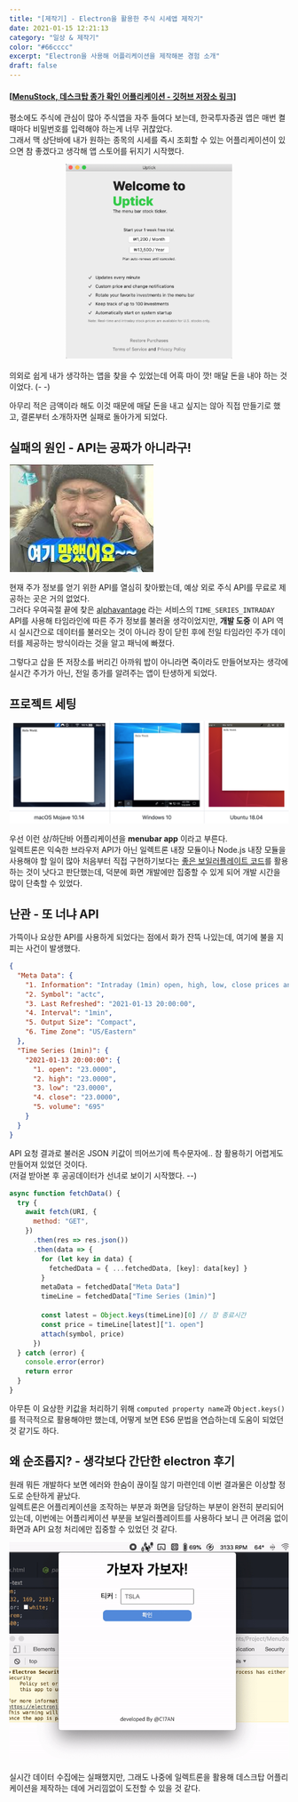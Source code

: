 ```yaml
---
title: "[제작기] - Electron을 활용한 주식 시세앱 제작기"
date: 2021-01-15 12:21:13
category: "일상 & 제작기"
color: "#66cccc"
excerpt: "Electron을 사용해 어플리케이션을 제작해본 경험 소개"
draft: false
---
```


#### [[MenuStock, 데스크탑 종가 확인 어플리케이션 - 깃허브 저장소 링크]](https://github.com/C17AN/MenuStock)

평소에도 주식에 관심이 많아 주식앱을 자주 들여다 보는데, 한국투자증권 앱은 매번 켤때마다 비밀번호를 입력해야 하는게 너무 귀찮았다.  
그래서 맥 상단바에 내가 원하는 종목의 시세를 즉시 조회할 수 있는 어플리케이션이 있으면 참 좋겠다고 생각해 앱 스토어를 뒤지기 시작했다.

<div style = "width: 300px; 
  margin-left: auto;
  margin-right: auto;">
<img src = '1.png' alt = "1" />
</div>

<br/>
의외로 쉽게 내가 생각하는 앱을 찾을 수 있었는데 어흑 마이 깟! 매달 돈을 내야 하는 것이었다. (- -)

아무리 적은 금액이라 해도 이것 때문에 매달 돈을 내고 싶지는 않아 직접 만들기로 했고, 결론부터 소개하자면 실패로 돌아가게 되었다.

## 실패의 원인 - API는 공짜가 아니라구!

<p>
<img src = '3.png' alt = "3" />
</p>

현재 주가 정보를 얻기 위한 API를 열심히 찾아봤는데, 예상 외로 주식 API를 무료로 제공하는 곳은 거의 없었다.  
그러다 우여곡절 끝에 찾은 [alphavantage](https://www.alphavantage.co/documentation/) 라는 서비스의 `TIME_SERIES_INTRADAY` API를 사용해 타임라인에 따른 주가 정보를 불러올 생각이었지만, **개발 도중** 이 API 역시 실시간으로 데이터를 불러오는 것이 아니라 장이 닫힌 후에 전일 타임라인 주가 데이터를 제공하는 방식이라는 것을 알고 패닉에 빠졌다.

그렇다고 삽을 뜬 저장소를 버리긴 아까워 밥이 아니라면 죽이라도 만들어보자는 생각에 실시간 주가가 아닌, 전일 종가를 알려주는 앱이 탄생하게 되었다.

## 프로젝트 세팅

<p>
<img src = '2.png' alt = "2" />
</p>

우선 이런 상/하단바 어플리케이션을 **menubar app** 이라고 부른다.  
일렉트론은 익숙한 브라우저 API가 아닌 일렉트론 내장 모듈이나 Node.js 내장 모듈을 사용해야 할 일이 많아 처음부터 직접 구현하기보다는 [좋은 보일러플레이트 코드](https://github.com/maxogden/menubar)를 활용하는 것이 낫다고 판단했는데, 덕분에 화면 개발에만 집중할 수 있게 되어 개발 시간을 많이 단축할 수 있었다.

## 난관 - 또 너냐 API

가뜩이나 요상한 API를 사용하게 되었다는 점에서 화가 잔뜩 나있는데, 여기에 불을 지피는 사건이 발생했다.

```json
{
  "Meta Data": {
    "1. Information": "Intraday (1min) open, high, low, close prices and volume",
    "2. Symbol": "actc",
    "3. Last Refreshed": "2021-01-13 20:00:00",
    "4. Interval": "1min",
    "5. Output Size": "Compact",
    "6. Time Zone": "US/Eastern"
  },
  "Time Series (1min)": {
    "2021-01-13 20:00:00": {
      "1. open": "23.0000",
      "2. high": "23.0000",
      "3. low": "23.0000",
      "4. close": "23.0000",
      "5. volume": "695"
    }
  }
}
```

API 요청 결과로 불러온 JSON 키값이 띄어쓰기에 특수문자에.. 참 활용하기 어렵게도 만들어져 있었던 것이다.  
(저걸 받아본 후 공공데이터가 선녀로 보이기 시작했다. --)

```js
async function fetchData() {
  try {
    await fetch(URI, {
      method: "GET",
    })
      .then(res => res.json())
      .then(data => {
        for (let key in data) {
          fetchedData = { ...fetchedData, [key]: data[key] }
        }
        metaData = fetchedData["Meta Data"]
        timeLine = fetchedData["Time Series (1min)"]

        const latest = Object.keys(timeLine)[0] // 장 종료시간
        const price = timeLine[latest]["1. open"]
        attach(symbol, price)
      })
  } catch (error) {
    console.error(error)
    return error
  }
}
```

아무튼 이 요상한 키값을 처리하기 위해 `computed property name`과 `Object.keys()`를 적극적으로 활용해야만 했는데, 어떻게 보면 ES6 문법을 연습하는데 도움이 되었던 것 같기도 하다.

## 왜 순조롭지? - 생각보다 간단한 electron 후기

원래 뭐든 개발하다 보면 에러와 한숨이 끊이질 않기 마련인데 이번 결과물은 이상할 정도로 순탄하게 끝났다.  
일렉트론은 어플리케이션을 조작하는 부분과 화면을 담당하는 부분이 완전히 분리되어 있는데, 이번에는 어플리케이션 부분을 보일러플레이트를 사용하다 보니 큰 어려움 없이 화면과 API 요청 처리에만 집중할 수 있었던 것 같다.

<div style = "
  margin-left: auto;
  margin-right: auto;">
<img src = '5.gif' alt = "5" />
</div>

<br/>
실시간 데이터 수집에는 실패했지만, 그래도 나중에 일렉트론을 활용해 데스크탑 어플리케이션을 제작하는 데에 거리낌없이 도전할 수 있을 것 같다.
